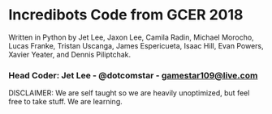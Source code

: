 # Incredibots Code from GCER 2018
Written in Python by Jet Lee, Jaxon Lee, Camila Radin, Michael Morocho, Lucas Franke, Tristan Uscanga, James Espericueta, Isaac Hill, Evan Powers, Xavier Yeater, and Dennis Piliptchak.
### Head Coder: Jet Lee - @dotcomstar - gamestar109@live.com

DISCLAIMER: We are self taught so we are heavily unoptimized, but feel free to take stuff. We are learning.
